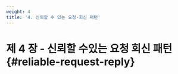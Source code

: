 ```yaml
---
weight: 4
title: '4. 신뢰할 수 있는 요청-회신 패턴'
---
```


# 제 4 장 - 신뢰할 수있는 요청 회신 패턴 {#reliable-request-reply}
